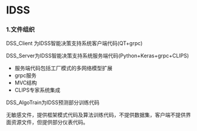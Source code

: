 # IDSS

### 1.文件组织

DSS_Client 为IDSS智能决策支持系统客户端代码(QT+grpc)

DSS_Server为IDSS智能决策支持系统服务端代码(Python+Keras+grpc+CLIPS)

* 服务端代码包括工厂模式的多网络模型扩展
* grpc服务
* MVC结构
* CLIPS专家系统集成

DSS_AlgoTrain为IDSS预测部分训练代码

无敏感文件，提供框架模式代码及算法训练代码，不提供数据集，客户端不提供界面资源文件，但提供部分仪表代码。

